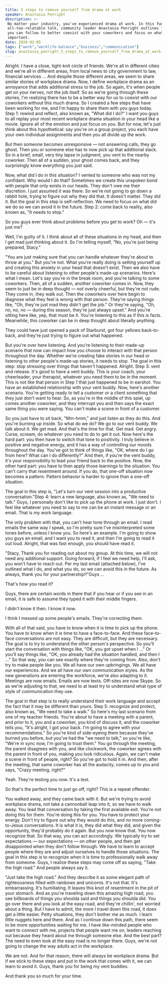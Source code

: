 ```yaml
---
title: 5 steps to remove yourself from drama at work
speaker: Anastasia Penright
description: >-
 No matter your industry, you've experienced drama at work. In this funny and
 all-too-relatable talk, community leader Anastasia Penright outlines five steps
 you can follow to better coexist with your coworkers and focus on what's really
 important.
date: 2020-02-05
tags: ["work","worklife-balance","business","communication"]
slug: anastasia_penright_5_steps_to_remove_yourself_from_drama_at_work
---
```


Alright. I have a close, tight-knit circle of friends. We're all in different cities and
we're all in different areas, from local news to city government to law, financial
services ... And despite those different areas, we seem to share similar stories of
workplace drama. Now, I define workplace drama as an annoyance that adds additional stress
to the job. So again, it's when people get on your nerves, not the job itself. So as we're
going through these stories, I'm realizing there has to be a better way for us to coexist
with our coworkers without this much drama. So I created a few steps that have been
working for me, and I'm happy to share them with you guys today. Step 1: rewind and
reflect, also known as, "What did I do?" I want you guys to all replay your most recent
workplace drama situation in your head like a movie. Ignore all of the emotion and just
focus on you. But for now, let's just think about this hypothetical: say you're on a group
project, you each have your own individual assignments and then you all divide up the
work.

But then someone becomes unresponsive — not answering calls, they go ghost. Then you or
someone else has to now pick up that additional slack. So in a brief, small, very tiny
lapse in judgment, you vent to the nearby coworker. Then all of a sudden, your ghost comes
back, and they surprisingly know everything you just said.

Now, what did I do in this situation? I vented to someone who was not my confidant. Why
would I do that? Sometimes we create this unspoken bond with people that only exists in
our heads. They don't owe me their discretion. I just assumed it was there. So we're not
going to go down a rabbit hole, trying to figure out why they did that. It doesn't matter.
They did it. But the goal in this step is self-reflection. We need to focus on what did we
do so we can avoid it in the future. Step 2: come back to reality, also known as, "It needs
to stop."

So you guys ever think about problems before you get to work? Oh — it's just
me?

Well, I'm guilty of it. I think about all of these situations in my head, and then I get
mad just thinking about it. So I'm telling myself, "No, you're just being prepared,
Stacy."

"You are just making sure that you can handle whatever they're about to throw at you." But
you're not. What you're really doing is setting yourself up and creating this anxiety in
your head that doesn't exist. Then we also have to be careful about listening to other
people's made-up scenarios. Here's what I mean. Let's say you're in the break room, and
you're talking to some coworkers. Then, all of a sudden, another coworker comes in. Now,
they seem to just be in deep thought — not overly cheerful, but they're not rude. They
come in, they walk out. Then the coworkers over here begin to diagnose what they feel is
wrong with that person. They're saying things like, "Oh, they're just mad they didn't get
the job." Or they're saying, "Oh, no, no, no — during this season, they're just always
upset." And you're sitting here like, yep, that must be it. You're listening to this as if
this is facts. Meanwhile, this coworker can be in deep thought about literally
anything.

They could have just opened a pack of Starburst, got four yellows back-to-back, and
they're just trying to figure out what happened.

But you're over here listening. And you're listening to their made-up scenario that now
can impact how you choose to interact with that person throughout the day. Whether we're
creating fake stories in our head or listening to other people's made-up stories, it needs
to stop. The goal in this step: stop stressing over things that haven't happened. Alright.
Step 3: vent and release. It's good to have a vent buddy. This is your coach, your
cheerleader, your therapist, whatever you need them to be in the moment. This is not like
that person in Step 1 that just happened to be in earshot. You have an established
relationship with your vent buddy. Now, here's another scenario. You're getting ready to
tell a customer or a client something that they just don't want to hear. So, as you're in
the middle of this spiel, up comes another coworker, and they interrupt you and then says
the exact same thing you were saying. You can't make a scene in front of a
customer.

So you just have to sit back, "Mm-hmm," and just listen as they do this. And you're
burning up inside. So what do we do? We go to our vent buddy. We talk about it. We get
mad. And that's the time for that. Get mad. Get angry. Curse, scream, do whatever you need
to do to get it out. Now here's the hard part: you then have to switch that tone to
positivity. I truly believe in positive and negative energy, and it has a way of
controlling our moods throughout the day. You've got to think of things like, "OK, where
do I go from here? What can I do differently?" And then, if you're the vent buddy, it's
your responsibility to lead your friend back to the positive. Now, the other hard part: you
have to then apply those learnings to the situation. You can't carry that resentment
around. If you do, that one-off situation now becomes a pattern. Pattern behavior is
harder to ignore than a one-off situation.

The goal in this step is, "Let's turn our vent session into a productive
conversation."Step 4: learn a new language, also known as, "We need to talk." Guys, I
personally don't like to pick up the phone at work. I just don't. I feel like whatever you
need to say to me can be an instant message or an email. That is my work
language.

The only problem with that, you can't hear tone through an email. I read emails the same
way I speak, so I'm pretty sure I've misinterpreted some tones before, unless I know you.
So here's an example. I'm going to show you guys an email, and I want you to read it, and
then I'm going to read it out loud. Alright, that was fast enough, you should have read
it.

"Stacy, Thank you for reading out about my group. At this time, we will not need any
additional support. Going forward, if I feel we need help, I'll ask, you won't have to
reach out. Per my last email (attached below), I've outlined what I do, and what you do,
so we can avoid this in the future. As always, thank you for your partnership!!"Guys
...

That's how you read it?

Guys, there are certain words in there that if you hear or if you see in an email, it is
safe to assume they typed it with their middle fingers.

I didn't know it then. I know it now.

I think I messed up some people's emails. They're correcting them.

With all of that said, you have to know when it is time to pick up the phone. You have to
know when it is time to have a face-to-face. And these face-to-face conversations are not
easy. They are difficult, but they are necessary. The goal is to try to understand the
other person's perspective. So you'll start the conversation with things like, "OK, you
got upset when I ..." Or you'll say things like, "OK, you already had the situation
handled, and then I ..." So that way, you can see exactly where they're coming from. Also,
don't try to make people like you. We all have our own upbringings. We all have our
experiences. And we all have our own communication styles. As the new generations are
entering the workforce, we're also adapting to it. Meetings are now emails. Emails are now
texts. Off-sites are now Skype. So as we're adjusting to that, we need to at least try to
understand what type of style of communication they use.

The goal in that step is to really understand their work language and accept the fact that
it may be different than yours. Step 5: recognize and protect, also known as, "We need to
take a walk." So here's my last scenario from one of my teacher friends. You're about to
have a meeting with a parent, and prior to it, you and a coworker, you kind of discuss it,
and the coworker tells you, "It's alright, I got your back. I'm going to agree with your
recommendations." So you're kind of side-eyeing them because they've burned you before,
but you've had the "we need to talk," so you're like, "We're in sync now, I'm going to
trust them." You go through the meeting, the parent disagrees with you, and like
clockwork, the coworker agrees with the parent in front of you, making you look
ridiculous. Again, we can't make a scene in front of people, right? So you've got to hold
it in. And then, after the meeting, that same coworker has all the audacity, comes up to
you and says, "Crazy meeting, right?"

Yeah. They're testing you now. It's a test. 

So that's the perfect time to just go off, right? This is a repeat offender.

You walked away, and they came back with it. But we're trying to avoid workplace drama, not
take a cannonball leap into it, so we have to walk away. You lead that conversation by
taking the first available exit. You're not doing this for them. You're doing this for
you. You have to protect your energy. Don't try to figure out why they would do this, and
no more coming-to-Jesus conversations. It is what it is, they did what they did, and given
the opportunity, they'd probably do it again. But you now know that. You now recognize
that. So that way, you can act accordingly. We typically try to set expectations — our
expectations — on other people, and then get disappointed when they don't follow through.
We have to learn to accept people where they are and adjust ourselves to handle those
situations. The goal in this step is to recognize when it is time to professionally walk
away from someone. Guys, I realize these steps may come off as saying, "Take the high
road." And people always say it.

"Just take the high road." And they describe it as some elegant path of righteousness
filled with rainbows and unicorns. It's not that. It's embarrassing. It's humiliating. It
leaves this knot of resentment in the pit of your stomach. And as you're traveling down
this amazing high road, you see billboards of things you shoulda said and things you
shoulda did. You go over there and you look at the easy road, and they're chillin', not
worried about a thing. But I have to admit, the more I travel down this road, it does get a
little easier. Petty situations, they don't bother me as much. I learn little nuggets here
and there. And as I continue down this path, there seem to be more opportunities waiting
for me. I have like-minded people who want to connect with me, projects that people want
me on, leaders reaching out because they heard about me through someone else. And the best
part? The need to even look at the easy road is no longer there. Guys, we're not going to
change the way adults act in the workplace.

We are not. And for that reason, there will always be workplace drama. But if we stick to
these steps and put in the work that comes with it, we can learn to avoid it. Guys, thank
you for being my vent buddies.

And thank you so much for your time.

<!--
ad_duration=3.33
comment_count=14
event="TED@WellsFargo"
has_talk_citation=0
intro_duration=11.82
is_subtitle_required="False"
is_talk_featured="True"
language="en"
language_swap="False"
native_language="en"
number_of_related_talks=6
number_of_speakers=1
number_of_subtitled_videos=3
number_of_tags=4
number_of_talk_download_languages=3
number_of_talk_more_resources=0
number_of_talk_recommendations=1
number_of_talks_take_actions=0
post_ad_duration=0.83
published_timestamp="2020-06-05 15:02:23"
recording_date="2020-02-05"
speaker_description="Community leader"
speaker_is_published=1
speaker_name="Anastasia Penright"
talk_more_resources=[]
talk_name="5 steps to remove yourself from drama at work"
talk_recommendations_blurb="More resources curated by Anastasia Penright"
talks_tags=["work","worklife-balance","business","communication"]
talks_take_action=[]
url_audio="https://download.ted.com/talks/AnastasiaPenright_2020S.mp3?apikey=acme-roadrunner"
url_photo_speaker="https://pe.tedcdn.com/images/ted/b9a1821353edb192f9d80ba882cd2baf6439482f_254x191.jpg"
url_photo_talk="https://s3.amazonaws.com/talkstar-photos/uploads/70172f81-b971-4d1d-91f3-004a1e8c8410/AnastasiaPenright_2019S-embed.jpg"
url_webpage="https://www.ted.com/talks/anastasia_penright_5_steps_to_remove_yourself_from_drama_at_work"
video_type_name="TED Institute Talk"
-->
